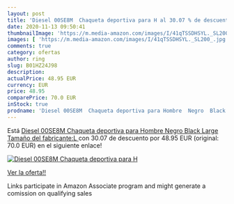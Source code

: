 ```yaml
---
layout: post
title: 'Diesel 00SE8M  Chaqueta deportiva para H al 30.07 % de descuento'
date: 2020-11-13 09:50:41
thumbnailImage: 'https://m.media-amazon.com/images/I/41qTSSDHSYL._SL200_.jpg'
images: [ 'https://m.media-amazon.com/images/I/41qTSSDHSYL._SL200_.jpg' ]
comments: true
category: ofertas
author: ring
slug: B01HZ24J98
description:
actualPrice: 48.95 EUR
currency: EUR
price: 48.95
comparePrice: 70.0 EUR
inStock: true
prodname: 'Diesel 00SE8M  Chaqueta deportiva para Hombre  Negro  Black   Large  Tamaño del fabricante:L '
---
```


Está [Diesel 00SE8M  Chaqueta deportiva para Hombre  Negro  Black   Large  Tamaño del fabricante:L ](https://www.amazon.es/dp/B01HZ24J98/?tag=tolees-21) con 30.07 de descuento por 48.95 EUR (original: 70.0 EUR) en el siguiente enlace!

[![Diesel 00SE8M  Chaqueta deportiva para H](https://m.media-amazon.com/images/I/41qTSSDHSYL._SL200_.jpg)](https://www.amazon.es/dp/B01HZ24J98/?tag=tolees-21)

[Ver la oferta!!](https://www.amazon.es/dp/B01HZ24J98/?tag=tolees-21)

Links participate in Amazon Associate program and might generate a comission on qualifying sales


